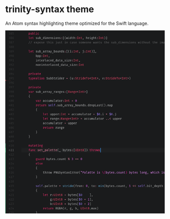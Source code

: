 # trinity-syntax theme

An Atom syntax highlighting theme optimized for the Swift language.

![A screenshot of your theme](screenshot.png)
